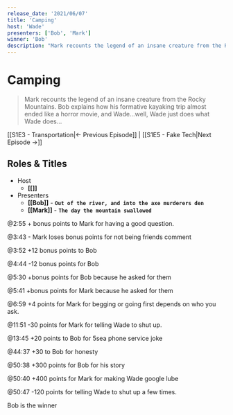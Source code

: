 ```yaml
---
release_date: '2021/06/07'
title: 'Camping'
host: 'Wade'
presenters: ['Bob', 'Mark']
winner: 'Bob'
description: "Mark recounts the legend of an insane creature from the Rocky Mountains. Bob explains how his formative kayaking trip almost ended like a horror movie, and Wade...well, Wade just does what Wade does..."
---
```


# Camping

> Mark recounts the legend of an insane creature from the Rocky Mountains. Bob explains how his formative kayaking trip almost ended like a horror movie, and Wade...well, Wade just does what Wade does...

[[S1E3 - Transportation|← Previous Episode]] | [[S1E5 - Fake Tech|Next Episode →]]

## Roles & Titles

- Host
  - **[[]]**
- Presenters
  - **[[Bob]]** - **`Out of the river, and into the axe murderers den`**
  - **[[Mark]]** - **`The day the mountain swallowed`**

@2:55 + bonus points to Mark for having a good question.

@3:43 - Mark loses bonus points for not being friends comment

@3:52 +12 bonus points to Bob

@4:44 -12 bonus points for Bob

@5:30 +bonus points for Bob because he asked for them

@5:41 +bonus points for Mark because he asked for them

@6:59 +4 points for Mark for begging or going first depends on who you ask.

@11:51 -30 points for Mark for telling Wade to shut up.

@13:45 +20 points to Bob for 5sea phone service joke

@44:37 +30 to Bob for honesty

@50:38 +300 points for Bob for his story

@50:40 +400 points for Mark for making Wade google lube

@50:47 -120 points for telling Wade to shut up a few times.

  

Bob is the winner